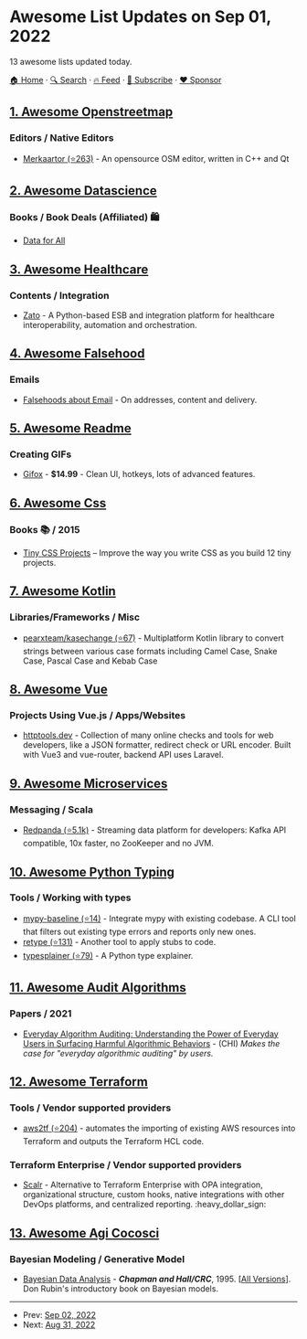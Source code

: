 # Awesome List Updates on Sep 01, 2022

13 awesome lists updated today.

[🏠 Home](/README.md) · [🔍 Search](https://www.trackawesomelist.com/search/) · [🔥 Feed](https://www.trackawesomelist.com/rss.xml) · [📮 Subscribe](https://trackawesomelist.us17.list-manage.com/subscribe?u=d2f0117aa829c83a63ec63c2f&id=36a103854c) · [❤️  Sponsor](https://github.com/sponsors/theowenyoung)



## [1. Awesome Openstreetmap](/content/osmlab/awesome-openstreetmap/README.md)

### Editors / Native Editors

*   [Merkaartor (⭐263)](https://github.com/openstreetmap/merkaartor) - An opensource OSM editor, written in C++ and Qt

## [2. Awesome Datascience](/content/academic/awesome-datascience/README.md)

### Books / Book Deals (Affiliated) 🛍

*   [Data for All](https://www.manning.com/books/data-for-all?utm_source=mikrobusiness\&utm_medium=affiliate)

## [3. Awesome Healthcare](/content/kakoni/awesome-healthcare/README.md)

### Contents / Integration

*   [Zato](https://zato.io/en/industry/healthcare/index.html) - A Python-based ESB and integration platform for healthcare interoperability, automation and orchestration.

## [4. Awesome Falsehood](/content/kdeldycke/awesome-falsehood/README.md)

### Emails

*   [Falsehoods about Email](https://beesbuzz.biz/code/439-Falsehoods-programmers-believe-about-email) - On addresses, content and delivery.

## [5. Awesome Readme](/content/matiassingers/awesome-readme/README.md)

### Creating GIFs

*   [Gifox](https://gifox.app) - **$14.99** - Clean UI, hotkeys, lots of advanced features.

## [6. Awesome Css](/content/awesome-css-group/awesome-css/README.md)

### Books :books: / 2015

*   [Tiny CSS Projects](https://www.manning.com/books/tiny-css-projects) – Improve the way you write CSS as you build 12 tiny projects.

## [7. Awesome Kotlin](/content/KotlinBy/awesome-kotlin/README.md)

### Libraries/Frameworks / Misc

*   [pearxteam/kasechange (⭐67)](https://github.com/pearxteam/kasechange) - Multiplatform Kotlin library to convert strings between various case formats including Camel Case, Snake Case, Pascal Case and Kebab Case

## [8. Awesome Vue](/content/vuejs/awesome-vue/README.md)

### Projects Using Vue.js / Apps/Websites

*   [httptools.dev](https://httptools.dev/) - Collection of many online checks and tools for web developers, like a JSON formatter, redirect check or URL encoder. Built with Vue3 and vue-router, backend API uses Laravel.

## [9. Awesome Microservices](/content/mfornos/awesome-microservices/README.md)

### Messaging / Scala

*   [Redpanda (⭐5.1k)](https://github.com/redpanda-data/redpanda/) - Streaming data platform for developers: Kafka API compatible, 10x faster, no ZooKeeper and no JVM.

## [10. Awesome Python Typing](/content/typeddjango/awesome-python-typing/README.md)

### Tools / Working with types

*   [mypy-baseline (⭐14)](https://github.com/orsinium-labs/mypy-baseline) - Integrate mypy with existing codebase. A CLI tool that filters out existing type errors and reports only new ones.
*   [retype (⭐131)](https://github.com/ambv/retype) - Another tool to apply stubs to code.
*   [typesplainer (⭐79)](https://github.com/wasi-master/typesplainer) - A Python type explainer.

## [11. Awesome Audit Algorithms](/content/erwanlemerrer/awesome-audit-algorithms/README.md)

### Papers / 2021

*   [Everyday Algorithm Auditing: Understanding the Power of Everyday Users in Surfacing Harmful Algorithmic Behaviors](https://arxiv.org/pdf/2105.02980.pdf) - (CHI) *Makes the case for "everyday algorithmic auditing" by users.*

## [12. Awesome Terraform](/content/shuaibiyy/awesome-terraform/README.md)

### Tools / Vendor supported providers

*   [aws2tf (⭐204)](https://github.com/aws-samples/aws2tf) - automates the importing of existing AWS resources into Terraform and outputs the Terraform HCL code.

### Terraform Enterprise / Vendor supported providers

*   [Scalr](https://scalr.com) - Alternative to Terraform Enterprise with OPA integration, organizational structure, custom hooks, native integrations with other DevOps platforms, and centralized reporting.  :heavy\_dollar\_sign:

## [13. Awesome Agi Cocosci](/content/YuzheSHI/awesome-agi-cocosci/README.md)

### Bayesian Modeling / Generative Model

*   [Bayesian Data Analysis](https://www.taylorfrancis.com/books/mono/10.1201/9780429258411/bayesian-data-analysis-andrew-gelman-donald-rubin-john-carlin-hal-stern) - ***Chapman and Hall/CRC***, 1995. \[[All Versions](https://scholar.google.com/scholar?cluster=5067275302121330689\&hl=en\&as_sdt=0,5)]. Don Rubin's introductory book on Bayesian models.

---

- Prev: [Sep 02, 2022](/content/2022/09/02/README.md)
- Next: [Aug 31, 2022](/content/2022/08/31/README.md)